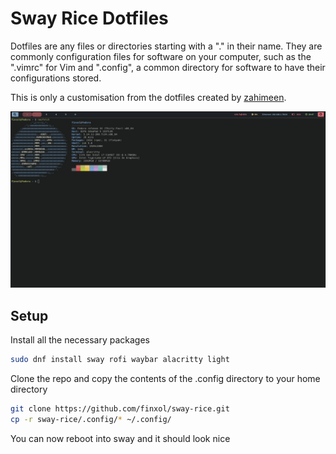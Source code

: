 # Sway Rice Dotfiles
Dotfiles are any files or directories starting with a "." in their name. They are commonly configuration files for software on your computer, such as the ".vimrc" for Vim and ".config", a common directory for software to have their configurations stored.

This is only a customisation from the dotfiles created by [zahimeen](https://github.com/zahimeen/dotfiles/tree/sway).

![Desktop](desktop.png)

## Setup
Install all the necessary packages
```bash
sudo dnf install sway rofi waybar alacritty light
```

Clone the repo and copy the contents of the .config directory to your home directory
```bash
git clone https://github.com/finxol/sway-rice.git
cp -r sway-rice/.config/* ~/.config/
```

You can now reboot into sway and it should look nice
